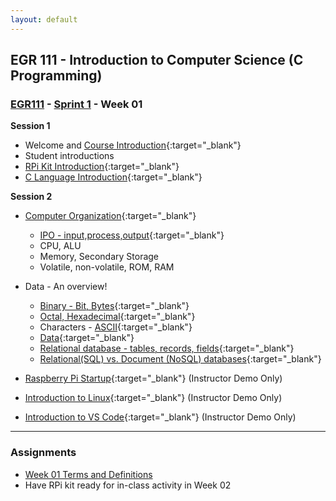 ```yaml
---
layout: default
---
```


## EGR 111 - Introduction to Computer Science (C Programming)

### [EGR111](../../) - [Sprint 1](../) - Week 01

**Session 1**
- Welcome and [Course Introduction](001.CourseIntro.pdf){:target="_blank"}
- Student introductions
- [RPi Kit Introduction](002.KitIntro.pdf){:target="_blank"}
- [C Language Introduction](003.CProgrammingIntro.pdf){:target="_blank"}
    
**Session 2**

- [Computer Organization](https://www.geeksforgeeks.org/computer-organization-von-neumann-architecture/#){:target="_blank"}
  - [IPO - input,process,output](https://press.rebus.community/programmingfundamentals/chapter/input-process-output-model/){:target="_blank"}
  - CPU, ALU
  - Memory, Secondary Storage
  - Volatile, non-volatile, ROM, RAM
- Data - An overview!
  - [Binary - Bit, Bytes](https://computersciencewiki.org/index.php/Binary){:target="_blank"}
  - [Octal, Hexadecimal](https://computersciencewiki.org/index.php/Hexadecimal){:target="_blank"} 
  - Characters - [ASCII](https://computersciencewiki.org/index.php/ASCII){:target="_blank"}
  - [Data](https://computersciencewiki.org/index.php/Data_representation){:target="_blank"}
  - [Relational database - tables, records, fields](https://www.geeksforgeeks.org/relational-model-in-dbms/){:target="_blank"}
  - [Relational(SQL) vs. Document (NoSQL) databases](https://www.geeksforgeeks.org/difference-between-sql-and-nosql/){:target="_blank"} 
  
  
- [Raspberry Pi Startup](006.RPiStartup.pdf){:target="_blank"} (Instructor Demo Only)
- [Introduction to Linux](007.LinuxIntro.pdf){:target="_blank"} (Instructor Demo Only)
- [Introduction to VS Code](008.VSCodeIntro.pdf){:target="_blank"} (Instructor Demo Only)


---

### Assignments
- [Week 01 Terms and Definitions](009a.week01_terms.docx)
- Have RPi kit ready for in-class activity in Week 02

  
